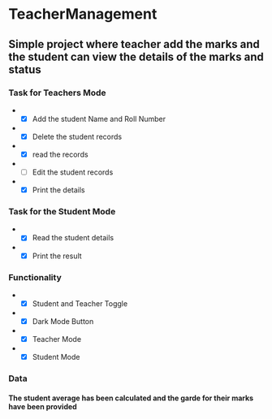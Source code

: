 # TeacherManagement
## Simple project where teacher add the marks and the student can view the details of the marks and status 
### Task for Teachers Mode
* - [x] Add the student Name and Roll Number
* - [x] Delete the student records 
* - [x] read the records
* - [ ] Edit the student records
* - [x] Print the details
### Task for the Student Mode
* - [x] Read the student details
* - [x] Print the result 
### Functionality
* - [x] Student and Teacher Toggle
* - [x] Dark Mode Button
* - [x] Teacher Mode
* - [x] Student Mode
### Data
#### The student average has been calculated and the garde for their marks have been provided 

